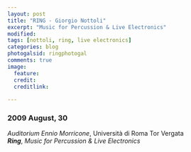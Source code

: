```yaml
---
layout: post
title: "RING - Giorgio Nottoli"
excerpt: "Music for Percussion & Live Electronics"
modified: 
tags: [nottoli, ring, live electronics]
categories: blog
photogalsid: ringphotogal
comments: true
image: 
  feature: 
  credit: 
  creditlink:
 
---
```


### 2009 August, 30

*Auditorium Ennio Morricone*, Università di Roma Tor Vergata    
***Ring***, *Music for Percussion & Live Electronics*

